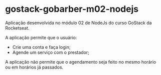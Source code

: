 # gostack-gobarber-m02-nodejs
Aplicação desenvolvida no módulo 02 de NodeJs do curso GoStack da Rocketseat. 

A aplicação permite que o usuário:

- Crie uma conta e faça login;
- Agende um serviço com o prestador;


A aplicação não permite que o agendamento seja feito no mesmo horário ou em horários já passados.
